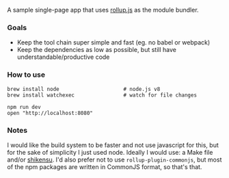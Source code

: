 A sample single-page app that uses [rollup.js](https://rollupjs.org/) as the module bundler.


### Goals

- Keep the tool chain super simple and fast (eg. no babel or webpack)
- Keep the dependencies as low as possible, but still have understandable/productive code


### How to use

```shell
brew install node                     # node.js v8
brew install watchexec                # watch for file changes

npm run dev
open "http://localhost:8080"
```


### Notes

I would like the build system to be faster and not use javascript for this, but for the sake of simplicity I just used node. Ideally I would use: a Make file and/or [shikensu](https://github.com/icidasset/shikensu). I'd also prefer not to use `rollup-plugin-commonjs`, but most of the npm packages are written in CommonJS format, so that's that.
